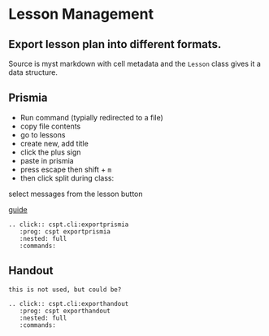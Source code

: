# Lesson Management


## Export lesson plan into different formats. 

Source is myst  markdown with cell metadata and the `Lesson` class gives it a data structure. 

## Prismia

- Run command (typially redirected to a file)
- copy file contents
- go to lessons
- create new, add title
- click the plus sign
- paste in prismia
- press escape then shift + `m` 
- then click split
during class:

select messages from the lesson button

[guide](https://prismia.chat/guide)

```{eval-rst}
.. click:: cspt.cli:exportprismia
   :prog: cspt exportprismia
   :nested: full
   :commands:

```

## Handout

```{note}
this is not used, but could be?
```

```{eval-rst}
.. click:: cspt.cli:exporthandout
   :prog: cspt exporthandout
   :nested: full
   :commands:

```
